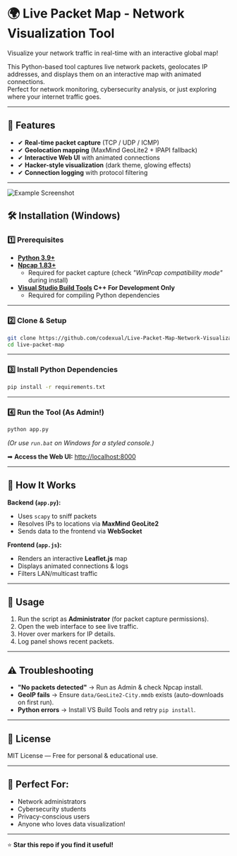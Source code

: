 # 🌍 Live Packet Map - Network Visualization Tool

Visualize your network traffic in real-time with an interactive global map!

This Python-based tool captures live network packets, geolocates IP addresses, and displays them on an interactive map with animated connections.  
Perfect for network monitoring, cybersecurity analysis, or just exploring where your internet traffic goes.

---

## 🚀 Features
- ✔ **Real-time packet capture** (TCP / UDP / ICMP)
- ✔ **Geolocation mapping** (MaxMind GeoLite2 + IPAPI fallback)
- ✔ **Interactive Web UI** with animated connections
- ✔ **Hacker-style visualization** (dark theme, glowing effects)
- ✔ **Connection logging** with protocol filtering

---

![Example Screenshot](https://i.imgur.com/LDeWrDL.png)  


## 🛠 Installation (Windows)

### 1️⃣ Prerequisites
- **[Python 3.9+](https://www.python.org/downloads/)**
- **[Npcap 1.83+](https://nmap.org/npcap/)**
  - Required for packet capture (check *"WinPcap compatibility mode"* during install)
- **[Visual Studio Build Tools](https://visualstudio.microsoft.com/visual-cpp-build-tools/) C++ For Development Only**
  - Required for compiling Python dependencies

---

### 2️⃣ Clone & Setup
```bash
git clone https://github.com/codexual/Live-Packet-Map-Network-Visualization-Tool.git
cd live-packet-map
```

---

### 3️⃣ Install Python Dependencies
```bash
pip install -r requirements.txt
```

---

### 4️⃣ Run the Tool (As Admin!)
```bash
python app.py
```
*(Or use `run.bat` on Windows for a styled console.)*

➡ **Access the Web UI:** [http://localhost:8000](http://localhost:8000)

---

## 🔧 How It Works

**Backend (`app.py`):**
- Uses `scapy` to sniff packets
- Resolves IPs to locations via **MaxMind GeoLite2**
- Sends data to the frontend via **WebSocket**

**Frontend (`app.js`):**
- Renders an interactive **Leaflet.js** map
- Displays animated connections & logs
- Filters LAN/multicast traffic

---

## 📜 Usage
1. Run the script as **Administrator** (for packet capture permissions).
2. Open the web interface to see live traffic.
3. Hover over markers for IP details.
4. Log panel shows recent packets.

---

## ⚠ Troubleshooting
- **"No packets detected"** → Run as Admin & check Npcap install.
- **GeoIP fails** → Ensure `data/GeoLite2-City.mmdb` exists (auto-downloads on first run).
- **Python errors** → Install VS Build Tools and retry `pip install`.

---

## 📜 License
MIT License — Free for personal & educational use.

---

## 🎯 Perfect For:
- Network administrators  
- Cybersecurity students  
- Privacy-conscious users  
- Anyone who loves data visualization!

---

⭐ **Star this repo if you find it useful!**

